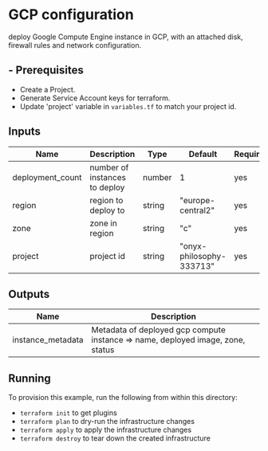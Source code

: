 # GCP configuration

 deploy Google Compute Engine instance in GCP, with an attached disk, firewall rules and network configuration.

## - **Prerequisites**

- Create a Project.
- Generate Service Account keys for terraform.
- Update 'project' variable in `variables.tf` to match your project id.

## Inputs

| Name             	| Description                   	| Type   	| Default                  	| Required 	|
|------------------	|-------------------------------	|--------	|--------------------------	|----------	|
| deployment_count 	| number of instances to deploy 	| number 	| 1                        	| yes      	|
| region           	| region to deploy to           	| string 	| "europe-central2"        	| yes      	|
| zone             	| zone in region                	| string 	| "c"                      	| yes      	|
| project          	| project id                    	| string 	| "onyx-philosophy-333713" 	| yes      	|
## Outputs

| Name              	| Description                                                                  	|
|-------------------	|------------------------------------------------------------------------------	|
| instance_metadata 	| Metadata of deployed gcp compute instance => name, deployed image, zone, status 	|

## Running

To provision this example, run the following from within this directory:

- `terraform init` to get plugins
- `terraform plan` to dry-run the infrastructure changes
- `terraform apply` to apply the infrastructure changes
- `terraform destroy` to tear down the created infrastructure
